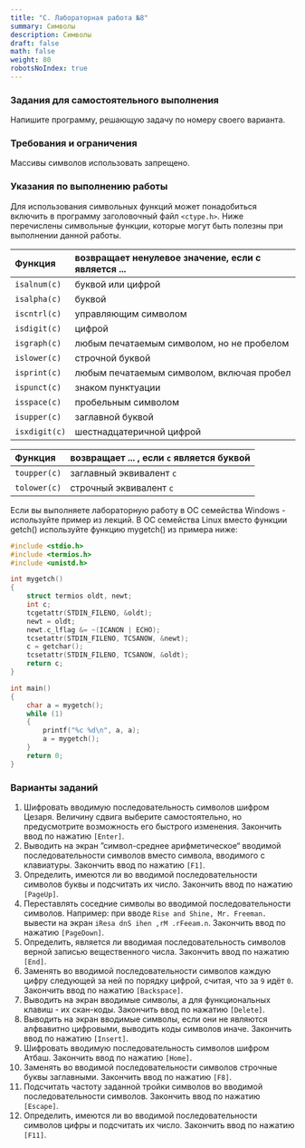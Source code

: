 ```yaml
---
title: "C. Лабораторная работа №8"
summary: Символы
description: Символы
draft: false
math: false
weight: 80
robotsNoIndex: true
---
```


### Задания для самостоятельного выполнения

Напишите программу, решающую задачу по номеру своего варианта.


### Требования и ограничения

Массивы символов использовать запрещено.


### Указания по выполнению работы

Для использования символьных функций может понадобиться включить в программу заголовочный файл `<ctype.h>`. Ниже перечислены символьные функции, которые могут быть полезны при выполнении данной работы.

| Функция | возвращает ненулевое значение, если c является ... |
|     :-----------     | :--------- |
| `isalnum(c)` |  буквой или цифрой   |
| `isalpha(c)` | буквой |
| `iscntrl(c)` | управляющим символом |
| `isdigit(c)` | цифрой |
| `isgraph(c)` | любым печатаемым символом, но не пробелом |
| `islower(c)` | строчной буквой |
| `isprint(c)` | любым печатаемым символом, включая пробел |
| `ispunct(c)` | знаком пунктуации |
| `isspace(c)` | пробельным символом |
| `isupper(c)` | заглавной буквой |
| `isxdigit(c)` | шестнадцатеричной цифрой |

| Функция | возвращает ... , если `c` является буквой |
|     :-----------     | :--------- |
| `toupper(c)` | заглавный эквивалент `c` |
| `tolower(c)` | строчный эквивалент `c` |

Если вы выполняете лабораторную работу в ОС семейства Windows - используйте пример из лекций. В ОС семейства Linux вместо функции getch() используйте функцию mygetch() из примера ниже:

```c
#include <stdio.h>
#include <termios.h>
#include <unistd.h>

int mygetch()
{
    struct termios oldt, newt;
    int c;
    tcgetattr(STDIN_FILENO, &oldt);
    newt = oldt;
    newt.c_lflag &= ~(ICANON | ECHO);
    tcsetattr(STDIN_FILENO, TCSANOW, &newt);
    c = getchar();
    tcsetattr(STDIN_FILENO, TCSANOW, &oldt);
    return c;
}

int main()
{
    char a = mygetch();
    while (1)
    {
        printf("%c %d\n", a, a);
        a = mygetch();
    }
    return 0;
}
```

### Варианты заданий

1. Шифровать вводимую последовательность символов шифром Цезаря. Величину сдвига выберите самостоятельно, но предусмотрите возможность его быстрого изменения. Закончить ввод по нажатию `[Enter]`.
2. Выводить на экран ”символ-среднее арифметическое“ вводимой последовательности символов вместо символа, вводимого с клавиатуры. Закончить ввод по нажатию `[F1]`.
3. Определить, имеются ли во вводимой последовательности символов буквы и подсчитать их число. Закончить ввод по нажатию `[PageUp]`.
4. Переставлять соседние символы во вводимой последовательности символов. Например: при вводе `Rise and Shine, Mr. Freeman.` вывести на экран `iResa dnS ihen ,rM .rFeeam.n`. Закончить ввод по нажатию `[PageDown]`.
5. Определить, является ли вводимая последовательность символов верной записью вещественного числа. Закончить ввод по нажатию `[End]`.
6. Заменять во вводимой последовательности символов каждую цифру следующей за ней по порядку цифрой, считая, что за `9` идёт `0`. Закончить ввод по нажатию `[Backspace]`.
7. Выводить на экран вводимые символы, а для функциональных клавиш - их скан-коды. Закончить ввод по нажатию `[Delete]`.
8. Выводить на экран вводимые символы, если они не являются алфвавитно цифровыми, выводить коды символов иначе. Закончить ввод по нажатию `[Insert]`.
9. Шифровать вводимую последовательность символов шифром Атбаш. Закончить ввод по нажатию `[Home]`.
10. Заменять во вводимой последовательности символов строчные буквы заглавными. Закончить ввод по нажатию `[F8]`.
11. Подсчитать частоту заданной тройки символов во вводимой последовательности символов. Закончить ввод по нажатию `[Escape]`.
12. Определить, имеются ли во вводимой последовательности символов цифры и подсчитать их число. Закончить ввод по нажатию `[F11]`.
